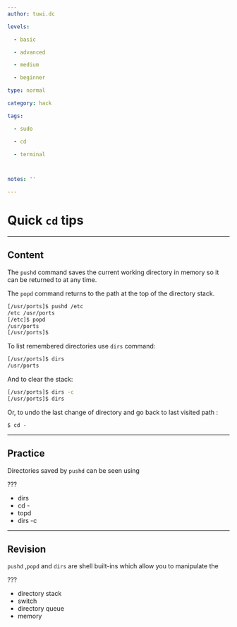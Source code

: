 ```yaml
---
author: tuwi.dc

levels:

  - basic

  - advanced

  - medium

  - beginner

type: normal

category: hack

tags:

  - sudo

  - cd

  - terminal



notes: ''

---
```


# Quick `cd` tips

---
## Content

The `pushd` command saves the current working directory in memory so it can be returned to at any time.

The `popd` command returns to the path at the top of the directory stack.
```bash
[/usr/ports]$ pushd /etc
/etc /usr/ports
[/etc]$ popd
/usr/ports
[/usr/ports]$
```
To list remembered directories use `dirs` command:
```bash
[/usr/ports]$ dirs
/usr/ports
```
And to clear the stack:
```bash
[/usr/ports]$ dirs -c
[/usr/ports]$ dirs
```

Or, to undo the last change of directory and go back to last visited path :
```
$ cd -
```

---
## Practice

Directories saved by `pushd` can be seen using

???

* dirs
* cd -
* topd
* dirs -c

---
## Revision

`pushd` ,`popd`  and `dirs` are shell built-ins which allow you to manipulate the

???

* directory stack
* switch
* directory queue
* memory

